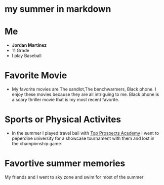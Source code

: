 # my summer in markdown
# Me
- **Jordan Martinez**
- 11 Grade
- I play Baseball
# Favorite Movie
- My favorite movies are The sandlot,The benchwarmers, Black phone. I enjoy these movies because they are all intriguing to me. Black phone is a scary thriller movie that is my most recent favorite.
# Sports or Physical Activites 
- In the summer I played travel ball with [Top Prospects Academy](https:/topprospectsacademy.com) I went to peperdine university for a showcase tournament with them and lost in the championship game. 
# Favortive summer memories 
My friends and I went to sky zone and swim for most of the summer
